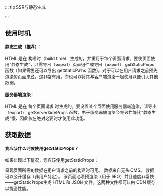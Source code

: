 ::: tip
SSR与静态生成

:::


## 使用时机
#### 静态生成（推荐）：
 HTML 是在 构建时（build time） 生成的，并重用于每个页面请求。要使页面使用“静态生成”，只需导出（export）页面组件或导出（export） getStaticProps 函数（如果需要还可以导出 getStaticPaths 函数）。对于可以在用户请求之前预先渲染的页面来说，这非常有用。你也可以将其与客户端渲染一起使用以便引入其他数据。
#### 服务器端渲染： 
HTML 是在 每个页面请求 时生成的。要设置某个页面使用服务器端渲染，请导出（export） getServerSideProps 函数。由于服务器端渲染会导致性能比“静态生成”慢，因此仅在绝对必要时才使用此功能。

## 获取数据
#### 我应该什么时候使用getStaticProps？
如果出现以下情况，您应该使用getStaticProps：

呈现页面所需的数据在用户请求之前的构建时可用。
数据来自无头 CMS。
数据可以公开缓存（非用户特定）。
该页面必须预渲染（用于 SEO）并且速度非常快——getStaticProps生成 HTML 和 JSON 文件，这两种文件都可以由 CDN 缓存以提高性能。


